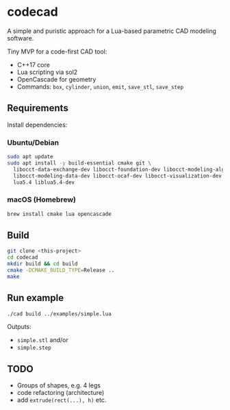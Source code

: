 # codecad

A simple and puristic approach for a Lua-based parametric CAD modeling software.

Tiny MVP for a code-first CAD tool:

- C++17 core
- Lua scripting via sol2
- OpenCascade for geometry
- Commands: `box`, `cylinder`, `union`, `emit`, `save_stl`, `save_step`

## Requirements

Install dependencies:

### Ubuntu/Debian

```bash
sudo apt update
sudo apt install -y build-essential cmake git \
  libocct-data-exchange-dev libocct-foundation-dev libocct-modeling-algorithms-dev \
  libocct-modeling-data-dev libocct-ocaf-dev libocct-visualization-dev \
  lua5.4 liblua5.4-dev
```

### macOS (Homebrew)

```bash
brew install cmake lua opencascade
```

## Build

```bash
git clone <this-project>
cd codecad
mkdir build && cd build
cmake -DCMAKE_BUILD_TYPE=Release ..
make
```

## Run example

```bash
./cad build ../examples/simple.lua
```

Outputs:

- `simple.stl` and/or
- `simple.step`

## TODO

- Groups of shapes, e.g. 4 legs
- code refactoring (architecture)
- add `extrude(rect(...), h)` etc.
